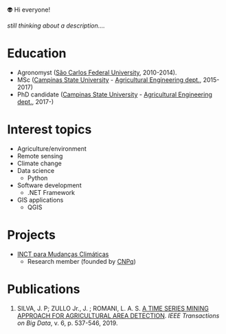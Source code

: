 :alien: Hi everyone!

_still thinking about a description...._

# Education
- Agronomyst ([São Carlos Federal University](https://www.cca.ufscar.br/pt-br), 2010-2014).
- MSc ([Campinas State University](https://www.unicamp.br/unicamp/english) - [Agricultural Engineering dept.](https://www.feagri.unicamp.br/portal/en/), 2015-2017)
- PhD candidate ([Campinas State University](https://www.unicamp.br/unicamp/english) - [Agricultural Engineering dept.](https://www.feagri.unicamp.br/portal/en/), 2017-)

# Interest topics
- Agriculture/environment
- Remote sensing
- Climate change
- Data science
  - Python
- Software development
  - .NET Framework
- GIS applications
  - QGIS

# Projects

- [INCT para Mudanças Climáticas](http://www.ccst.inpe.br/projetos/inct/)
  - Research member (founded by [CNPq](https://www.gov.br/cnpq/pt-br))

# Publications
1. SILVA, J. P; ZULLO Jr., J.  ; ROMANI, L. A. S. [A TIME SERIES MINING APPROACH FOR AGRICULTURAL AREA DETECTION](http://dx.doi.org/10.1109/TBDATA.2019.2913402). *IEEE Transactions on Big Data*, v. 6, p. 537-546, 2019.
